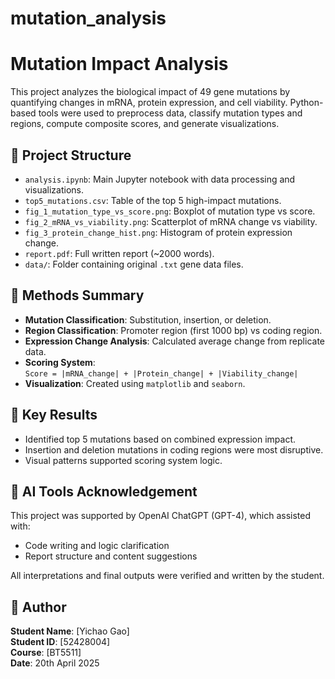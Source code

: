 # mutation_analysis
# Mutation Impact Analysis

This project analyzes the biological impact of 49 gene mutations by quantifying changes in mRNA, protein expression, and cell viability. Python-based tools were used to preprocess data, classify mutation types and regions, compute composite scores, and generate visualizations.

## 📁 Project Structure

- `analysis.ipynb`: Main Jupyter notebook with data processing and visualizations.
- `top5_mutations.csv`: Table of the top 5 high-impact mutations.
- `fig_1_mutation_type_vs_score.png`: Boxplot of mutation type vs score.
- `fig_2_mRNA_vs_viability.png`: Scatterplot of mRNA change vs viability.
- `fig_3_protein_change_hist.png`: Histogram of protein expression change.
- `report.pdf`: Full written report (~2000 words).
- `data/`: Folder containing original `.txt` gene data files.

## 🔬 Methods Summary

- **Mutation Classification**: Substitution, insertion, or deletion.
- **Region Classification**: Promoter region (first 1000 bp) vs coding region.
- **Expression Change Analysis**: Calculated average change from replicate data.
- **Scoring System**:  
  `Score = |mRNA_change| + |Protein_change| + |Viability_change|`
- **Visualization**: Created using `matplotlib` and `seaborn`.

## 🧪 Key Results

- Identified top 5 mutations based on combined expression impact.
- Insertion and deletion mutations in coding regions were most disruptive.
- Visual patterns supported scoring system logic.

## 🤖 AI Tools Acknowledgement

This project was supported by OpenAI ChatGPT (GPT-4), which assisted with:
- Code writing and logic clarification
- Report structure and content suggestions

All interpretations and final outputs were verified and written by the student.

## 👤 Author

**Student Name**: [Yichao Gao]  
**Student ID**: [52428004]  
**Course**: [BT5511]  
**Date**: 20th April 2025 
